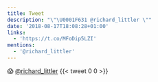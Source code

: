 ```yaml
---
title: Tweet
description: "\"\U0001F631 @richard_littler \""
date: '2018-08-17T18:08:28+01:00'
links:
  - 'https://t.co/MFoDip5LZI'
mentions:
  - '@richard_littler'
---
```

😱 [@richard_littler](https://twitter.com/@richard_littler) 
      {{< tweet 0 0 >}}
    
